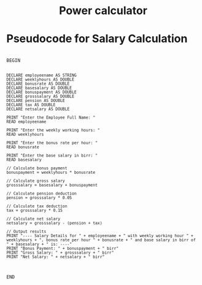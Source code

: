 <a name="readme-top"></a>
<div align="center">
  <h1><b> Power calculator </b></h1>
<html>
<body>
  <div align="left">
    <h1>Pseudocode for Salary Calculation</h1>
    <pre><code>
BEGIN

    DECLARE employeename AS STRING
    DECLARE weeklyhours AS DOUBLE
    DECLARE bonusrate AS DOUBLE
    DECLARE basesalary AS DOUBLE
    DECLARE bonuspayment AS DOUBLE
    DECLARE grosssalary AS DOUBLE
    DECLARE pension AS DOUBLE
    DECLARE tax AS DOUBLE
    DECLARE netsalary AS DOUBLE

    PRINT "Enter the Employee Full Name: "
    READ employeename
  
    PRINT "Enter the weekly working hours: "
    READ weeklyhours
  
    PRINT "Enter the bonus rate per hour: "
    READ bonusrate
  
    PRINT "Enter the base salary in birr: "
    READ basesalary

    // Calculate bonus payment
    bonuspayment = weeklyhours * bonusrate
  
    // Calculate gross salary
    grosssalary = basesalary + bonuspayment
  
    // Calculate pension deduction
    pension = grosssalary * 0.05
  
    // Calculate tax deduction
    tax = grosssalary * 0.15
  
    // Calculate net salary
    netsalary = grosssalary - (pension + tax)

    // Output results
    PRINT "---- Salary Details for " + employeename + " with weekly working hour " + weeklyhours + ", bonus rate per hour " + bonusrate + " and base salary in birr of " + basesalary + " is: ----"
    PRINT "Bonus Payment: " + bonuspayment + " birr"
    PRINT "Gross Salary: " + grosssalary + " birr"
    PRINT "Net Salary: " + netsalary + " birr"

END
    </code></pre>
</body>
</html>
